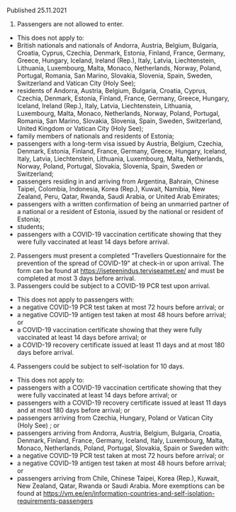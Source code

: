 Published 25.11.2021
1. Passengers are not allowed to enter.
- This does not apply to:
- British nationals and nationals of Andorra, Austria, Belgium, Bulgaria, Croatia, Cyprus, Czechia, Denmark, Estonia, Finland, France, Germany, Greece, Hungary, Iceland, Ireland (Rep.), Italy, Latvia, Liechtenstein, Lithuania, Luxembourg, Malta, Monaco, Netherlands, Norway, Poland, Portugal, Romania, San Marino, Slovakia, Slovenia, Spain, Sweden, Switzerland and Vatican City (Holy See);
- residents of Andorra, Austria, Belgium, Bulgaria, Croatia, Cyprus, Czechia, Denmark, Estonia, Finland, France, Germany, Greece, Hungary, Iceland, Ireland (Rep.), Italy, Latvia, Liechtenstein, Lithuania, Luxembourg, Malta, Monaco, Netherlands, Norway, Poland, Portugal, Romania, San Marino, Slovakia, Slovenia, Spain, Sweden, Switzerland, United Kingdom or Vatican City (Holy See);
- family members of nationals and residents of Estonia;
- passengers with a long-term visa issued by Austria, Belgium, Czechia, Denmark, Estonia, Finland, France, Germany, Greece, Hungary, Iceland, Italy, Latvia, Liechtenstein, Lithuania, Luxembourg, Malta, Netherlands, Norway, Poland, Portugal, Slovakia, Slovenia, Spain, Sweden or Switzerland;
- passengers residing in and arriving from Argentina, Bahrain, Chinese Taipei, Colombia, Indonesia, Korea (Rep.), Kuwait, Namibia, New Zealand, Peru, Qatar, Rwanda, Saudi Arabia, or United Arab Emirates;
- passengers with a written confirmation of being an unmarried partner of a national or a resident of Estonia, issued by the national or resident of Estonia;
- students;
- passengers with a COVID-19 vaccination certificate showing that they were fully vaccinated at least 14 days before arrival.
2. Passengers must present a completed “Travellers Questionnaire for the prevention of the spread of COVID-19" at check-in or upon arrival. The form can be found at <a href="https://iseteenindus.terviseamet.ee/">https://iseteenindus.terviseamet.ee/</a> and must be completed at most 3 days before arrival.
3. Passengers could be subject to a COVID-19 PCR test upon arrival.
- This does not apply to passengers with:
- a negative COVID-19 PCR test taken at most 72 hours before arrival; or
- a negative COVID-19 antigen test taken at most 48 hours before arrival; or
- a COVID-19 vaccination certificate showing that they were fully vaccinated at least 14 days before arrival; or
- a COVID-19 recovery certificate issued at least 11 days and at most 180 days before arrival.
4. Passengers could be subject to self-isolation for 10 days.
- This does not apply to:
- passengers with a COVID-19 vaccination certificate showing that they were fully vaccinated at least 14 days before arrival; or
- passengers with a COVID-19 recovery certificate issued at least 11 days and at most 180 days before arrival; or
- passengers arriving from Czechia, Hungary, Poland or Vatican City (Holy See) ; or
- passengers arriving from Andorra, Austria, Belgium, Bulgaria, Croatia, Denmark, Finland, France, Germany, Iceland, Italy, Luxembourg, Malta, Monaco, Netherlands, Poland, Portugal, Slovakia, Spain or Sweden with:
- a negative COVID-19 PCR test taken at most 72 hours before arrival; or
- a negative COVID-19 antigen test taken at most 48 hours before arrival; or
- passengers arriving from Chile, Chinese Taipei, Korea (Rep.), Kuwait, New Zealand, Qatar, Rwanda or Saudi Arabia.
More exemptions can be found at <a href="https://vm.ee/en/information-countries-and-self-isolation-requirements-passengers">https://vm.ee/en/information-countries-and-self-isolation-requirements-passengers</a>